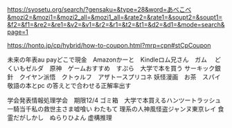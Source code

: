 https://syosetu.org/search/?gensaku=&type=28&word=あべこべ&mozi2=&mozi1=&mozi2_all=&mozi1_all=&rate2=&rate1=&soupt2=&soupt1=&f2=&f1=&re2=&re1=&v2=&v1=&r2=&r1=&t2=&t1=&d2=&d1=&mode=search&page=1

https://honto.jp/cp/hybrid/how-to-coupon.html?mrp=cpn#stCpCoupon

未来の年表au payどこで現金　Amazonかーと　Kindleロム兄さん　ガム　
どくいもゼルダ　原神　ゲームおすすめ　すぷら　大学で本を買う
サーキック銀針　クイヤン派悟　クトゥルフ　アザトースプリコネ
妖怪漫画　お茶　スパイ敬語の本とpc の答えとで合わせる正解率出す

学会発表情報処理学会　期限12/4
ゴミ箱　大学で本買えるハンツートラッシュ
一騎当千私の救世主さま嘘喰い
わたもて
理系の人神風怪盗ジャンヌ東京レイ
食霊だがしかし　ぬらりひよん
虚構推理

